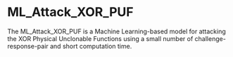 # ML_Attack_XOR_PUF
The ML_Attack_XOR_PUF is a Machine Learning-based model for attacking the XOR Physical Unclonable Functions using a small number of challenge-response-pair and short computation time.
